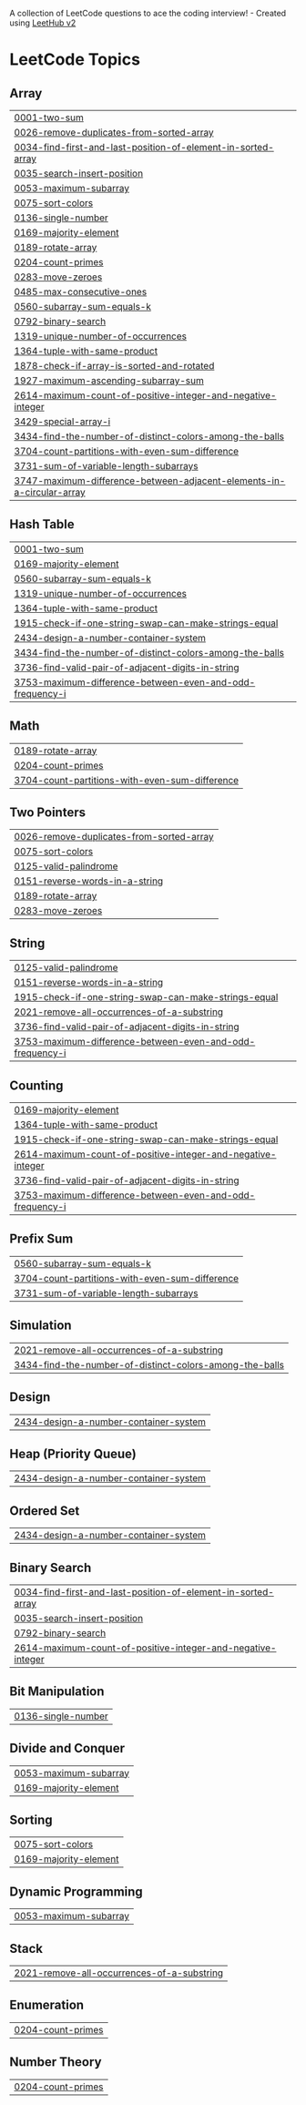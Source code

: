A collection of LeetCode questions to ace the coding interview! - Created using [LeetHub v2](https://github.com/arunbhardwaj/LeetHub-2.0)
<!---LeetCode Topics Start-->
# LeetCode Topics
## Array
|  |
| ------- |
| [0001-two-sum](https://github.com/mohinikumari9818/Leetcode/tree/master/0001-two-sum) |
| [0026-remove-duplicates-from-sorted-array](https://github.com/mohinikumari9818/Leetcode/tree/master/0026-remove-duplicates-from-sorted-array) |
| [0034-find-first-and-last-position-of-element-in-sorted-array](https://github.com/mohinikumari9818/Leetcode/tree/master/0034-find-first-and-last-position-of-element-in-sorted-array) |
| [0035-search-insert-position](https://github.com/mohinikumari9818/Leetcode/tree/master/0035-search-insert-position) |
| [0053-maximum-subarray](https://github.com/mohinikumari9818/Leetcode/tree/master/0053-maximum-subarray) |
| [0075-sort-colors](https://github.com/mohinikumari9818/Leetcode/tree/master/0075-sort-colors) |
| [0136-single-number](https://github.com/mohinikumari9818/Leetcode/tree/master/0136-single-number) |
| [0169-majority-element](https://github.com/mohinikumari9818/Leetcode/tree/master/0169-majority-element) |
| [0189-rotate-array](https://github.com/mohinikumari9818/Leetcode/tree/master/0189-rotate-array) |
| [0204-count-primes](https://github.com/mohinikumari9818/Leetcode/tree/master/0204-count-primes) |
| [0283-move-zeroes](https://github.com/mohinikumari9818/Leetcode/tree/master/0283-move-zeroes) |
| [0485-max-consecutive-ones](https://github.com/mohinikumari9818/Leetcode/tree/master/0485-max-consecutive-ones) |
| [0560-subarray-sum-equals-k](https://github.com/mohinikumari9818/Leetcode/tree/master/0560-subarray-sum-equals-k) |
| [0792-binary-search](https://github.com/mohinikumari9818/Leetcode/tree/master/0792-binary-search) |
| [1319-unique-number-of-occurrences](https://github.com/mohinikumari9818/Leetcode/tree/master/1319-unique-number-of-occurrences) |
| [1364-tuple-with-same-product](https://github.com/mohinikumari9818/Leetcode/tree/master/1364-tuple-with-same-product) |
| [1878-check-if-array-is-sorted-and-rotated](https://github.com/mohinikumari9818/Leetcode/tree/master/1878-check-if-array-is-sorted-and-rotated) |
| [1927-maximum-ascending-subarray-sum](https://github.com/mohinikumari9818/Leetcode/tree/master/1927-maximum-ascending-subarray-sum) |
| [2614-maximum-count-of-positive-integer-and-negative-integer](https://github.com/mohinikumari9818/Leetcode/tree/master/2614-maximum-count-of-positive-integer-and-negative-integer) |
| [3429-special-array-i](https://github.com/mohinikumari9818/Leetcode/tree/master/3429-special-array-i) |
| [3434-find-the-number-of-distinct-colors-among-the-balls](https://github.com/mohinikumari9818/Leetcode/tree/master/3434-find-the-number-of-distinct-colors-among-the-balls) |
| [3704-count-partitions-with-even-sum-difference](https://github.com/mohinikumari9818/Leetcode/tree/master/3704-count-partitions-with-even-sum-difference) |
| [3731-sum-of-variable-length-subarrays](https://github.com/mohinikumari9818/Leetcode/tree/master/3731-sum-of-variable-length-subarrays) |
| [3747-maximum-difference-between-adjacent-elements-in-a-circular-array](https://github.com/mohinikumari9818/Leetcode/tree/master/3747-maximum-difference-between-adjacent-elements-in-a-circular-array) |
## Hash Table
|  |
| ------- |
| [0001-two-sum](https://github.com/mohinikumari9818/Leetcode/tree/master/0001-two-sum) |
| [0169-majority-element](https://github.com/mohinikumari9818/Leetcode/tree/master/0169-majority-element) |
| [0560-subarray-sum-equals-k](https://github.com/mohinikumari9818/Leetcode/tree/master/0560-subarray-sum-equals-k) |
| [1319-unique-number-of-occurrences](https://github.com/mohinikumari9818/Leetcode/tree/master/1319-unique-number-of-occurrences) |
| [1364-tuple-with-same-product](https://github.com/mohinikumari9818/Leetcode/tree/master/1364-tuple-with-same-product) |
| [1915-check-if-one-string-swap-can-make-strings-equal](https://github.com/mohinikumari9818/Leetcode/tree/master/1915-check-if-one-string-swap-can-make-strings-equal) |
| [2434-design-a-number-container-system](https://github.com/mohinikumari9818/Leetcode/tree/master/2434-design-a-number-container-system) |
| [3434-find-the-number-of-distinct-colors-among-the-balls](https://github.com/mohinikumari9818/Leetcode/tree/master/3434-find-the-number-of-distinct-colors-among-the-balls) |
| [3736-find-valid-pair-of-adjacent-digits-in-string](https://github.com/mohinikumari9818/Leetcode/tree/master/3736-find-valid-pair-of-adjacent-digits-in-string) |
| [3753-maximum-difference-between-even-and-odd-frequency-i](https://github.com/mohinikumari9818/Leetcode/tree/master/3753-maximum-difference-between-even-and-odd-frequency-i) |
## Math
|  |
| ------- |
| [0189-rotate-array](https://github.com/mohinikumari9818/Leetcode/tree/master/0189-rotate-array) |
| [0204-count-primes](https://github.com/mohinikumari9818/Leetcode/tree/master/0204-count-primes) |
| [3704-count-partitions-with-even-sum-difference](https://github.com/mohinikumari9818/Leetcode/tree/master/3704-count-partitions-with-even-sum-difference) |
## Two Pointers
|  |
| ------- |
| [0026-remove-duplicates-from-sorted-array](https://github.com/mohinikumari9818/Leetcode/tree/master/0026-remove-duplicates-from-sorted-array) |
| [0075-sort-colors](https://github.com/mohinikumari9818/Leetcode/tree/master/0075-sort-colors) |
| [0125-valid-palindrome](https://github.com/mohinikumari9818/Leetcode/tree/master/0125-valid-palindrome) |
| [0151-reverse-words-in-a-string](https://github.com/mohinikumari9818/Leetcode/tree/master/0151-reverse-words-in-a-string) |
| [0189-rotate-array](https://github.com/mohinikumari9818/Leetcode/tree/master/0189-rotate-array) |
| [0283-move-zeroes](https://github.com/mohinikumari9818/Leetcode/tree/master/0283-move-zeroes) |
## String
|  |
| ------- |
| [0125-valid-palindrome](https://github.com/mohinikumari9818/Leetcode/tree/master/0125-valid-palindrome) |
| [0151-reverse-words-in-a-string](https://github.com/mohinikumari9818/Leetcode/tree/master/0151-reverse-words-in-a-string) |
| [1915-check-if-one-string-swap-can-make-strings-equal](https://github.com/mohinikumari9818/Leetcode/tree/master/1915-check-if-one-string-swap-can-make-strings-equal) |
| [2021-remove-all-occurrences-of-a-substring](https://github.com/mohinikumari9818/Leetcode/tree/master/2021-remove-all-occurrences-of-a-substring) |
| [3736-find-valid-pair-of-adjacent-digits-in-string](https://github.com/mohinikumari9818/Leetcode/tree/master/3736-find-valid-pair-of-adjacent-digits-in-string) |
| [3753-maximum-difference-between-even-and-odd-frequency-i](https://github.com/mohinikumari9818/Leetcode/tree/master/3753-maximum-difference-between-even-and-odd-frequency-i) |
## Counting
|  |
| ------- |
| [0169-majority-element](https://github.com/mohinikumari9818/Leetcode/tree/master/0169-majority-element) |
| [1364-tuple-with-same-product](https://github.com/mohinikumari9818/Leetcode/tree/master/1364-tuple-with-same-product) |
| [1915-check-if-one-string-swap-can-make-strings-equal](https://github.com/mohinikumari9818/Leetcode/tree/master/1915-check-if-one-string-swap-can-make-strings-equal) |
| [2614-maximum-count-of-positive-integer-and-negative-integer](https://github.com/mohinikumari9818/Leetcode/tree/master/2614-maximum-count-of-positive-integer-and-negative-integer) |
| [3736-find-valid-pair-of-adjacent-digits-in-string](https://github.com/mohinikumari9818/Leetcode/tree/master/3736-find-valid-pair-of-adjacent-digits-in-string) |
| [3753-maximum-difference-between-even-and-odd-frequency-i](https://github.com/mohinikumari9818/Leetcode/tree/master/3753-maximum-difference-between-even-and-odd-frequency-i) |
## Prefix Sum
|  |
| ------- |
| [0560-subarray-sum-equals-k](https://github.com/mohinikumari9818/Leetcode/tree/master/0560-subarray-sum-equals-k) |
| [3704-count-partitions-with-even-sum-difference](https://github.com/mohinikumari9818/Leetcode/tree/master/3704-count-partitions-with-even-sum-difference) |
| [3731-sum-of-variable-length-subarrays](https://github.com/mohinikumari9818/Leetcode/tree/master/3731-sum-of-variable-length-subarrays) |
## Simulation
|  |
| ------- |
| [2021-remove-all-occurrences-of-a-substring](https://github.com/mohinikumari9818/Leetcode/tree/master/2021-remove-all-occurrences-of-a-substring) |
| [3434-find-the-number-of-distinct-colors-among-the-balls](https://github.com/mohinikumari9818/Leetcode/tree/master/3434-find-the-number-of-distinct-colors-among-the-balls) |
## Design
|  |
| ------- |
| [2434-design-a-number-container-system](https://github.com/mohinikumari9818/Leetcode/tree/master/2434-design-a-number-container-system) |
## Heap (Priority Queue)
|  |
| ------- |
| [2434-design-a-number-container-system](https://github.com/mohinikumari9818/Leetcode/tree/master/2434-design-a-number-container-system) |
## Ordered Set
|  |
| ------- |
| [2434-design-a-number-container-system](https://github.com/mohinikumari9818/Leetcode/tree/master/2434-design-a-number-container-system) |
## Binary Search
|  |
| ------- |
| [0034-find-first-and-last-position-of-element-in-sorted-array](https://github.com/mohinikumari9818/Leetcode/tree/master/0034-find-first-and-last-position-of-element-in-sorted-array) |
| [0035-search-insert-position](https://github.com/mohinikumari9818/Leetcode/tree/master/0035-search-insert-position) |
| [0792-binary-search](https://github.com/mohinikumari9818/Leetcode/tree/master/0792-binary-search) |
| [2614-maximum-count-of-positive-integer-and-negative-integer](https://github.com/mohinikumari9818/Leetcode/tree/master/2614-maximum-count-of-positive-integer-and-negative-integer) |
## Bit Manipulation
|  |
| ------- |
| [0136-single-number](https://github.com/mohinikumari9818/Leetcode/tree/master/0136-single-number) |
## Divide and Conquer
|  |
| ------- |
| [0053-maximum-subarray](https://github.com/mohinikumari9818/Leetcode/tree/master/0053-maximum-subarray) |
| [0169-majority-element](https://github.com/mohinikumari9818/Leetcode/tree/master/0169-majority-element) |
## Sorting
|  |
| ------- |
| [0075-sort-colors](https://github.com/mohinikumari9818/Leetcode/tree/master/0075-sort-colors) |
| [0169-majority-element](https://github.com/mohinikumari9818/Leetcode/tree/master/0169-majority-element) |
## Dynamic Programming
|  |
| ------- |
| [0053-maximum-subarray](https://github.com/mohinikumari9818/Leetcode/tree/master/0053-maximum-subarray) |
## Stack
|  |
| ------- |
| [2021-remove-all-occurrences-of-a-substring](https://github.com/mohinikumari9818/Leetcode/tree/master/2021-remove-all-occurrences-of-a-substring) |
## Enumeration
|  |
| ------- |
| [0204-count-primes](https://github.com/mohinikumari9818/Leetcode/tree/master/0204-count-primes) |
## Number Theory
|  |
| ------- |
| [0204-count-primes](https://github.com/mohinikumari9818/Leetcode/tree/master/0204-count-primes) |
<!---LeetCode Topics End-->